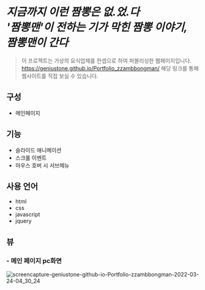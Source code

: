 # ___지금까지 이런 짬뽕은 없.었.다 <br />'짬뽕맨'이 전하는 기가 막힌 짬뽕 이야기, 짬뽕맨이 간다___

>이 프로젝트는 가상의 요식업체를 컨셉으로 하여 퍼블리싱한 웹페이지입니다.<br />
https://geniustone.github.io/Portfolio_zzambbongman/
해당 링크를 통해 웹사이트를 직접 보실 수 있습니다.

## 구성
* 메인페이지

## 기능
* 슬라이드 애니메이션
* 스크롤 이벤트
* 마우스 호버 시 서브메뉴 

## 사용 언어
* html
* css
* javascript
* jquery

## 뷰
### - 메인 페이지 pc화면 <br />
![screencapture-geniustone-github-io-Portfolio-zzambbongman-2022-03-24-04_30_24](https://user-images.githubusercontent.com/95332775/159780882-78bf5010-7739-4d71-84e4-68301b495ccf.png)
